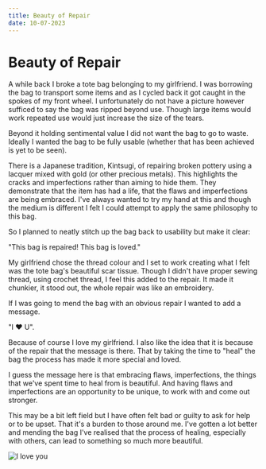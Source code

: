 ```yaml
---
title: Beauty of Repair
date: 10-07-2023
---
```


# Beauty of Repair

A while back I broke a tote bag belonging to my girlfriend.
I was borrowing the bag to transport some items and as I cycled back it got caught in the spokes of my front wheel.
I unfortunately do not have a picture however sufficed to say the bag was ripped beyond use.
Though large items would work repeated use would just increase the size of the tears.

Beyond it holding sentimental value I did not want the bag to go to waste.
Ideally I wanted the bag to be fully usable (whether that has been achieved is yet to be seen).

There is a Japanese tradition, Kintsugi, of repairing broken pottery using a lacquer mixed with gold (or other precious metals).
This highlights the cracks and imperfections rather than aiming to hide them.
They demonstrate that the item has had a life, that the flaws and imperfections are being embraced.
I've always wanted to try my hand at this and though the medium is different I felt I could attempt to apply the same philosophy to this bag.

So I planned to neatly stitch up the bag back to usability but make it clear:

"This bag is repaired! This bag is loved."

My girlfriend chose the thread colour and I set to work creating what I felt was the tote bag's beautiful scar tissue.
Though I didn't have proper sewing thread, using crochet thread, I feel this added to the repair.
It made it chunkier, it stood out, the whole repair was like an embroidery.

If I was going to mend the bag with an obvious repair I wanted to add a message.

"I ♥ U".

Because of course I love my girlfriend.
I also like the idea that it is because of the repair that the message is there.
That by taking the time to "heal" the bag the process has made it more special and loved.

I guess the message here is that embracing flaws, imperfections, the things that we've spent time to heal from is beautiful.
And having flaws and imperfections are an opportunity to be unique, to work with and come out stronger.

This may be a bit left field but I have often felt bad or guilty to ask for help or to be upset.
That it's a burden to those around me.
I've gotten a lot better and mending the bag I've realised that the process of healing, especially with others, can lead to something so much more beautiful.

![I love you](./I-love-you.png)

